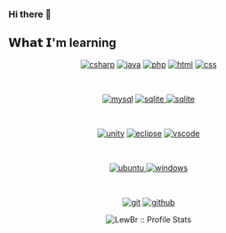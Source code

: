 ### Hi there 👋

<!--
**LewBr/LewBr** is a ✨ _special_ ✨ repository because its `README.md` (this file) appears on your GitHub profile.

Here are some ideas to get you started:

- 🔭 I’m currently working on ...
- 🌱 I’m currently learning ...
- 👯 I’m looking to collaborate on ...
- 🤔 I’m looking for help with ...
- 💬 Ask me about ...
- 📫 How to reach me: ...
- 😄 Pronouns: ...
- ⚡ Fun fact: ...
-->

## 𝗪𝗵𝗮𝘁 𝗜'm learning

<p align="center">
<a href="https://github.com/priyanshumay"><img src="https://img.shields.io/badge/csharp-FFFF00.svg?style=for-the-badge&logo=csharp&logoColor=0768a8&labelColor=ffffff" alt="csharp"></a>
<a href="https://github.com/priyanshumay"><img src="https://img.shields.io/badge/java-FFFF00.svg?style=for-the-badge&logo=java&logoColor=0768a8&labelColor=ffffff" alt="java"></a>
<a href="https://github.com/priyanshumay"><img src="https://img.shields.io/badge/php-FFFF00.svg?style=for-the-badge&logo=php&logoColor=0768a8&labelColor=ffffff" alt="php"></a>
  <a href="https://github.com/priyanshumay"><img src="https://img.shields.io/badge/html-FFFF00.svg?style=for-the-badge&logo=html&logoColor=0768a8&labelColor=ffffff" alt="html"></a>
<a href="https://github.com/priyanshumay"><img src="https://img.shields.io/badge/css-FFFF00.svg?style=for-the-badge&logo=css&logoColor=0768a8&labelColor=ffffff" alt="css"></a>
</p>
<br>
<p align="center">
<a href="https://github.com/priyanshumay"><img src="https://img.shields.io/badge/mysql-3aabe8.svg?style=for-the-badge&logo=mysql&logoColor=3aabe8&labelColor=ffffff" alt="mysql"></a>
<a href="https://github.com/priyanshumay"><img src="https://img.shields.io/badge/sqlite-1daede.svg?style=for-the-badge&logo=sqlite&logoColor=1daede&labelColor=ffffff" alt="sqlite">
<a href="https://github.com/priyanshumay"><img src="https://img.shields.io/badge/mongodb-1daede.svg?style=for-the-badge&logo=mongodb&logoColor=1daede&labelColor=ffffff" alt="sqlite"></a>
</p><br>

<p align="center">
  <a href="https://github.com/priyanshumay"><img src="https://img.shields.io/badge/unity-black.svg?style=for-the-badge&logo=unity&logoColor=black&labelColor=ffffff" alt="unity"></a>
<a href="https://github.com/priyanshumay"><img src="https://img.shields.io/badge/eclipse-f7873b.svg?style=for-the-badge&logo=eclipse&logoColor=f7873b&labelColor=ffffff" alt="eclipse"></a>
<a href="https://github.com/priyanshumay">
<img src="https://img.shields.io/badge/vscode-blue.svg?style=for-the-badge&logo=visual-studio-code&labelColor=ffffff&logoColor=blue" alt="vscode">
</a>
  
</p><br>

<p align="center">
<a href="https://github.com/priyanshumay">
<img src="https://img.shields.io/badge/ubuntu-f7873b.svg?style=for-the-badge&logo=ubuntu&labelColor=ffffff&logoColor=f7873b" alt="ubuntu">
</a>
<a href="https://github.com/priyanshumay"><img src="https://img.shields.io/badge/windows-3795fa.svg?style=for-the-badge&logo=windows&logoColor=3795fa&labelColor=ffffff" alt="windows"></a>
</p><br>

<p align="center">
<a href="https://github.com/priyanshumay"><img src="https://img.shields.io/badge/git-F05032.svg?style=for-the-badge&logo=git&logoColor=F05032&labelColor=ffffff" alt="git"></a>
<a href="https://github.com/priyanshumay"><img src="https://img.shields.io/badge/github-black.svg?style=for-the-badge&logo=github&logoColor=black&labelColor=ffffff" alt="github"></a>

</p>
<p align="center"><img src="https://github-readme-stats.vercel.app/api?username=LewBr&show_icons=true&theme=synthwave" alt="LewBr :: Profile Stats" /></p>
